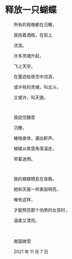 # 释放一只蝴蝶

　　所有的夜晚都在沉睡，

　　我抱着酒瓶，在街上

　　流浪。

　　许多灵魂升起，

　　飞上天空，

　　在墨迹般夜空中流浪，

　　或许有的灵魂，叫北斗。

　　又或许，叫天狼。

<br>

　　我捉住醺意

　　沉睡，

　　蜷缩身体，漏出鼾声。

　　蝴蝶从笑意角落溜走，

　　带着迷惘。

<br>

　　我的蝴蝶栖息在夜晚，

　　她和天狼一样美丽明亮，

　　唯有这样，

　　才能照亮那个怕黑的女孩时，

　　温柔又漂亮。

<br>

<br>
　　南国微雪

　　2021 年 11 月 7 日

